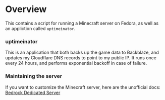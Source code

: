 # Overview

This contains a script for running a Minecraft server on Fedora, as well as an appliction called `uptimeinator`.

### uptimeinator
This is an application that both backs up the game data to Backblaze, and updates my Cloudflare DNS records to point to my public IP. It runs once every 24 hours, and performs exponential backoff in case of failure.

### Maintaining the server

If you want to customize the Minecraft server, here are the unofficial docs: [Bedrock Dedicated Server](https://minecraft.fandom.com/wiki/Bedrock_Dedicated_Server)